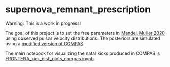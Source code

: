 # supernova_remnant_prescription
Warning: This is a work in progress!

The goal of this project is to set the free parameters in [Mandel, Muller 2020](https://arxiv.org/abs/2006.08360) using observed pulsar velocity distributions.
The posteriors are simulated using a [modified version of COMPAS](https://github.com/veome22/COMPAS/tree/muller_mandel_kick_scatter).

The main notebook for visualizing the natal kicks produced in COMPAS is [FRONTERA_kick_dist_plots_compas.ipynb](../FRONTERA_kick_dist_plots_compas.ipynb).
